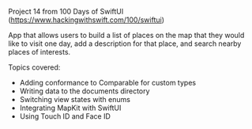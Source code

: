 Project 14 from 100 Days of SwiftUI (https://www.hackingwithswift.com/100/swiftui)

App that allows users to build a list of places on the map that they would like to visit one day, add a description for that place, and search nearby places of interests.

Topics covered:
- Adding conformance to Comparable for custom types
- Writing data to the documents directory
- Switching view states with enums
- Integrating MapKit with SwiftUI
- Using Touch ID and Face ID
